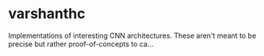 # varshanthc
Implementations of interesting CNN architectures. These aren't meant to be precise but rather proof-of-concepts to ca…
